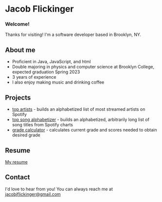 # Jacob Flickinger

### Welcome!

Thanks for visiting! I'm a software developer based in Brooklyn, NY.

## About me

- Proficient in Java, JavaScript, and html
- Double majoring in physics and computer science at Brooklyn College, expected graduation Spring 2023
- 3 years of experience
- I also enjoy making music and drinking coffee

## Projects

- [top artists](https://github.com/jjflickinger/CISC3130Lab3) - builds an alphabetized list of most streamed artists on Spotify
- [top song alphabetizer](https://github.com/jjflickinger/CISC3130Lab4) - builds an alphabetized, arbitrarily long list of song titles from Spotify charts
- [grade calculator](https://github.com/jjflickinger/CISC3130Lab6) - calculates current grade and scores needed to obtain desired grade

## Resume

[My resume](https://raw.githubusercontent.com/jjflickinger/CISC3130Lab7/gh-pages/FlickingerJacobResume.pdf)

## Contact

I'd love to hear from you! You can always reach me at jacobjflickinger@gmail.com
